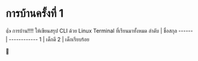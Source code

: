 # การบ้านครั้งที่ 1
:+1:
การบ้าน!!!!                  ให้เขียนสรุป CLI ด้วย Linux Terminal ที่เรียนมาทั้งหมด
ลำดับ   |   ชื่อสกุล
------ |  ------------
1      | เด็กดี
2      | เด็กเรียบร้อย

:rocket:
